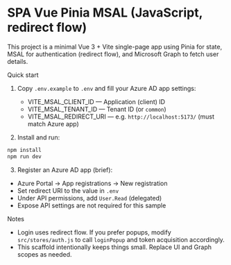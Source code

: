 # SPA Vue Pinia MSAL (JavaScript, redirect flow)

This project is a minimal Vue 3 + Vite single-page app using Pinia for state, MSAL for authentication (redirect flow), and Microsoft Graph to fetch user details.

Quick start

1. Copy `.env.example` to `.env` and fill your Azure AD app settings:

   - VITE_MSAL_CLIENT_ID — Application (client) ID
   - VITE_MSAL_TENANT_ID — Tenant ID (or `common`)
   - VITE_MSAL_REDIRECT_URI — e.g. `http://localhost:5173/` (must match Azure app)

2. Install and run:

```bash
npm install
npm run dev
```

3. Register an Azure AD app (brief):

- Azure Portal -> App registrations -> New registration
- Set redirect URI to the value in `.env`
- Under API permissions, add `User.Read` (delegated)
- Expose API settings are not required for this sample

Notes

- Login uses redirect flow. If you prefer popups, modify `src/stores/auth.js` to call `loginPopup` and token acquisition accordingly.
- This scaffold intentionally keeps things small. Replace UI and Graph scopes as needed.
